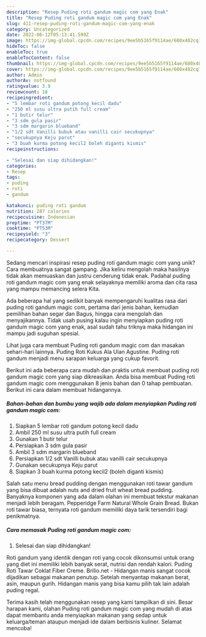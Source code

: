 ```yaml
---
description: "Resep Puding roti gandum magic com yang Enak"
title: "Resep Puding roti gandum magic com yang Enak"
slug: 411-resep-puding-roti-gandum-magic-com-yang-enak
category: Uncategorized
date: 2022-06-12T05:13:41.599Z
image: https://img-global.cpcdn.com/recipes/9ee5b5165f9114ae/680x482cq70/puding-roti-gandum-magic-com-foto-resep-utama.jpg
hideToc: false
enableToc: true
enableTocContent: false
thumbnail: https://img-global.cpcdn.com/recipes/9ee5b5165f9114ae/680x482cq70/puding-roti-gandum-magic-com-foto-resep-utama.jpg
cover: https://img-global.cpcdn.com/recipes/9ee5b5165f9114ae/680x482cq70/puding-roti-gandum-magic-com-foto-resep-utama.jpg
author: Admin
authorAv: notfound
ratingvalue: 3.9
reviewcount: 18
recipeingredient:
- "5 lembar roti gandum potong kecil dadu"
- "250 ml susu ultra putih full cream"
- "1 butir telur"
- "3 sdm gula pasir"
- "3 sdm margarin blueband"
- "1/2 sdt Vanilli bubuk atau vanilli cair secukupnya"
- "secukupnya Keju parut"
- "3 buah kurma potong kecil2 boleh diganti kismis"
recipeinstructions:

- "Selesai dan siap dihidangkan!"
categories:
- Resep
tags:
- puding
- roti
- gandum

katakunci: puding roti gandum 
nutrition: 287 calories
recipecuisine: Indonesian
preptime: "PT37M"
cooktime: "PT53M"
recipeyield: "3"
recipecategory: Dessert

---
```





Sedang mencari inspirasi resep puding roti gandum magic com yang unik? Cara membuatnya sangat gampang. Jika keliru mengolah maka hasilnya tidak akan memuaskan dan justru cenderung tidak enak. Padahal puding roti gandum magic com yang enak selayaknya memiliki aroma dan cita rasa yang mampu memancing selera Kita.





Ada beberapa hal yang sedikit banyak mempengaruhi kualitas rasa dari puding roti gandum magic com, pertama dari jenis bahan, kemudian pemilihan bahan segar dan Bagus, hingga cara mengolah dan menyajikannya. Tidak usah pusing kalau ingin menyiapkan puding roti gandum magic com yang enak,      asal sudah tahu triknya maka hidangan ini mampu jadi suguhan spesial.














Lihat juga cara membuat Puding roti gandum magic com dan masakan sehari-hari lainnya. Puding Roti Kukus Ala Ulan Agustine. Puding roti gandum menjadi menu sarapan keluarga yang cukup favorit.






Berikut ini ada beberapa cara mudah dan praktis untuk membuat puding roti gandum magic com yang siap dikreasikan. Anda bisa membuat Puding roti gandum magic com menggunakan 8 jenis bahan dan 0 tahap pembuatan. Berikut ini cara dalam membuat hidangannya.

<!--inarticleads1-->

##### Bahan-bahan dan bumbu yang wajib ada dalam menyiapkan Puding roti gandum magic com:

1. Siapkan 5 lembar roti gandum potong kecil dadu
1. Ambil 250 ml susu ultra putih full cream
1. Gunakan 1 butir telur
1. Persiapkan 3 sdm gula pasir
1. Ambil 3 sdm margarin blueband
1. Persiapkan 1/2 sdt Vanilli bubuk atau vanilli cair secukupnya
1. Gunakan secukupnya Keju parut
1. Siapkan 3 buah kurma potong kecil2 (boleh diganti kismis)


Salah satu menu bread pudding dengan menggunakan roti tawar gandum yang bisa dibuat adalah nuts and dried fruit wheat bread pudding. Banyaknya komponen yang ada dalam olahan ini membuat tekstur makanan menjadi lebih beragam. Pepperidge Farm Natural Whole Grain Bread. Bukan roti tawar biasa, ternyata roti gandum memiliki daya tarik tersendiri bagi penikmatnya. 

<!--inarticleads2-->

##### Cara memasak Puding roti gandum magic com:


1. Selesai dan siap dihidangkan!

Roti gandum yang identik dengan roti yang cocok dikonsumsi untuk orang yang diet ini memiliki lebih banyak serat, nutrisi dan rendah kalori. Puding Roti Tawar Coklat Fiber Creme. Brilio.net - Hidangan manis sangat cocok dijadikan sebagai makanan penutup. Setelah menyantap makanan berat, asin, maupun gurih. Hidangan manis yang bisa kamu pilih tak lain adalah puding regal. 

Terima kasih telah menggunakan resep yang kami tampilkan di sini. Besar harapan kami, olahan Puding roti gandum magic com yang mudah di atas dapat membantu anda menyiapkan makanan yang sedap untuk keluarga/teman ataupun menjadi ide dalam berbisnis kuliner. Selamat mencoba!

